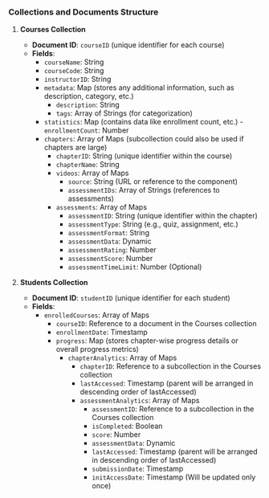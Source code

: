### Collections and Documents Structure

1. **Courses Collection**
   - **Document ID**: `courseID` (unique identifier for each course)
   - **Fields**:
     - `courseName`: String
     - `courseCode`: String
     - `instructorID`: String
     - `metadata`: Map (stores any additional information, such as description, category, etc.)
         - `description`: String
         - `tags`: Array of Strings (for categorization)
     - `statistics`: Map (contains data like enrollment count, etc.)
            - `enrollmentCount`: Number
     - `chapters`: Array of Maps (subcollection could also be used if chapters are large)
         - `chapterID`: String (unique identifier within the course)
         - `chapterName`: String
         - `videos`: Array of Maps
             - `source`: String (URL or reference to the component)
             - `assessmentIDs`: Array of Strings (references to assessments)
         - `assessments`: Array of Maps
             - `assessmentID`: String (unique identifier within the chapter)
             - `assessmentType`: String (e.g., quiz, assignment, etc.)
             - `assessmentFormat`: String
             - `assessmentData`: Dynamic
             - `assessmentRating`: Number
             - `assessmentScore`: Number
             - `assessmentTimeLimit`: Number (Optional)

2. **Students Collection**
   - **Document ID**: `studentID` (unique identifier for each student)
   - **Fields**:
     - `enrolledCourses`: Array of Maps
         - `courseID`: Reference to a document in the Courses collection
         - `enrollmentDate`: Timestamp
         - `progress`: Map (stores chapter-wise progress details or overall progress metrics)
           - `chapterAnalytics`: Array of Maps
             - `chapterID`: Reference to a subcollection in the Courses collection
             - `lastAccessed`: Timestamp (parent will be arranged in descending order of lastAccessed)
             - `assessmentAnalytics`: Array of Maps
                 - `assessmentID`: Reference to a subcollection in the Courses collection
                 - `isCompleted`: Boolean
                 - `score`: Number
                 - `assessmentData`: Dynamic
                 - `lastAccessed`: Timestamp (parent will be arranged in descending order of lastAccessed)
                 - `submissionDate`: Timestamp
                 - `initAccessDate`: Timestamp (Will be updated only once)
